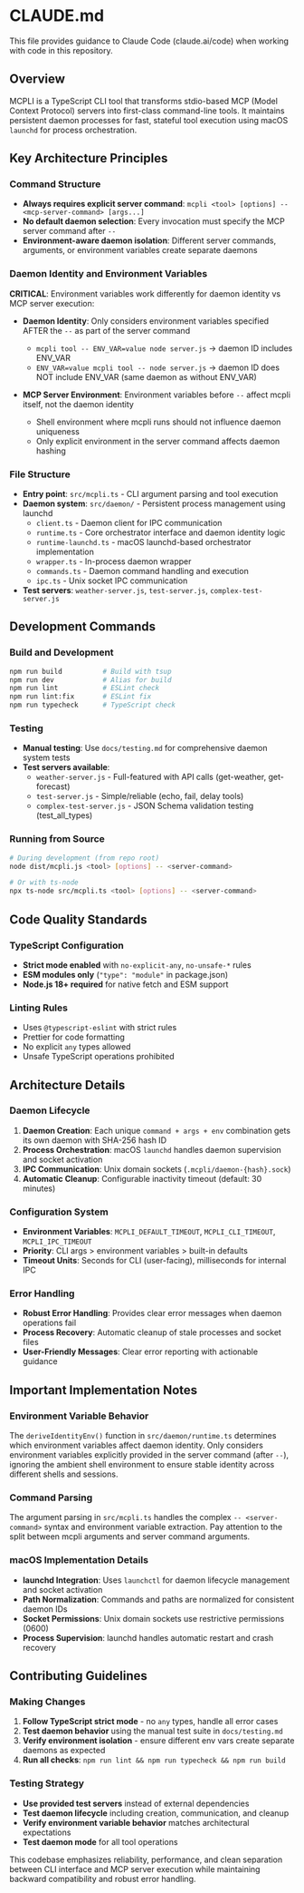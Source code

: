# CLAUDE.md

This file provides guidance to Claude Code (claude.ai/code) when working with code in this repository.

## Overview

MCPLI is a TypeScript CLI tool that transforms stdio-based MCP (Model Context Protocol) servers into first-class command-line tools. It maintains persistent daemon processes for fast, stateful tool execution using macOS `launchd` for process orchestration.

## Key Architecture Principles

### Command Structure
- **Always requires explicit server command**: `mcpli <tool> [options] -- <mcp-server-command> [args...]`
- **No default daemon selection**: Every invocation must specify the MCP server command after `--`
- **Environment-aware daemon isolation**: Different server commands, arguments, or environment variables create separate daemons

### Daemon Identity and Environment Variables
**CRITICAL**: Environment variables work differently for daemon identity vs MCP server execution:

- **Daemon Identity**: Only considers environment variables specified AFTER the `--` as part of the server command
  - `mcpli tool -- ENV_VAR=value node server.js` → daemon ID includes ENV_VAR
  - `ENV_VAR=value mcpli tool -- node server.js` → daemon ID does NOT include ENV_VAR (same daemon as without ENV_VAR)

- **MCP Server Environment**: Environment variables before `--` affect mcpli itself, not the daemon identity
  - Shell environment where mcpli runs should not influence daemon uniqueness
  - Only explicit environment in the server command affects daemon hashing

### File Structure
- **Entry point**: `src/mcpli.ts` - CLI argument parsing and tool execution
- **Daemon system**: `src/daemon/` - Persistent process management using launchd
  - `client.ts` - Daemon client for IPC communication
  - `runtime.ts` - Core orchestrator interface and daemon identity logic
  - `runtime-launchd.ts` - macOS launchd-based orchestrator implementation
  - `wrapper.ts` - In-process daemon wrapper
  - `commands.ts` - Daemon command handling and execution
  - `ipc.ts` - Unix socket IPC communication
- **Test servers**: `weather-server.js`, `test-server.js`, `complex-test-server.js`

## Development Commands

### Build and Development
```bash
npm run build          # Build with tsup
npm run dev            # Alias for build
npm run lint           # ESLint check
npm run lint:fix       # ESLint fix
npm run typecheck      # TypeScript check
```

### Testing
- **Manual testing**: Use `docs/testing.md` for comprehensive daemon system tests
- **Test servers available**:
  - `weather-server.js` - Full-featured with API calls (get-weather, get-forecast)
  - `test-server.js` - Simple/reliable (echo, fail, delay tools)
  - `complex-test-server.js` - JSON Schema validation testing (test_all_types)

### Running from Source
```bash
# During development (from repo root)
node dist/mcpli.js <tool> [options] -- <server-command>

# Or with ts-node
npx ts-node src/mcpli.ts <tool> [options] -- <server-command>
```

## Code Quality Standards

### TypeScript Configuration
- **Strict mode enabled** with `no-explicit-any`, `no-unsafe-*` rules
- **ESM modules only** (`"type": "module"` in package.json)
- **Node.js 18+ required** for native fetch and ESM support

### Linting Rules
- Uses `@typescript-eslint` with strict rules
- Prettier for code formatting
- No explicit `any` types allowed
- Unsafe TypeScript operations prohibited

## Architecture Details

### Daemon Lifecycle
1. **Daemon Creation**: Each unique `command + args + env` combination gets its own daemon with SHA-256 hash ID
2. **Process Orchestration**: macOS `launchd` handles daemon supervision and socket activation
3. **IPC Communication**: Unix domain sockets (`.mcpli/daemon-{hash}.sock`)
4. **Automatic Cleanup**: Configurable inactivity timeout (default: 30 minutes)

### Configuration System
- **Environment Variables**: `MCPLI_DEFAULT_TIMEOUT`, `MCPLI_CLI_TIMEOUT`, `MCPLI_IPC_TIMEOUT`
- **Priority**: CLI args > environment variables > built-in defaults
- **Timeout Units**: Seconds for CLI (user-facing), milliseconds for internal IPC

### Error Handling
- **Robust Error Handling**: Provides clear error messages when daemon operations fail
- **Process Recovery**: Automatic cleanup of stale processes and socket files
- **User-Friendly Messages**: Clear error reporting with actionable guidance

## Important Implementation Notes

### Environment Variable Behavior
The `deriveIdentityEnv()` function in `src/daemon/runtime.ts` determines which environment variables affect daemon identity. Only considers environment variables explicitly provided in the server command (after `--`), ignoring the ambient shell environment to ensure stable identity across different shells and sessions.

### Command Parsing
The argument parsing in `src/mcpli.ts` handles the complex `-- <server-command>` syntax and environment variable extraction. Pay attention to the split between mcpli arguments and server command arguments.

### macOS Implementation Details
- **launchd Integration**: Uses `launchctl` for daemon lifecycle management and socket activation
- **Path Normalization**: Commands and paths are normalized for consistent daemon IDs
- **Socket Permissions**: Unix domain sockets use restrictive permissions (0600)
- **Process Supervision**: launchd handles automatic restart and crash recovery

## Contributing Guidelines

### Making Changes
1. **Follow TypeScript strict mode** - no `any` types, handle all error cases
2. **Test daemon behavior** using the manual test suite in `docs/testing.md`
3. **Verify environment isolation** - ensure different env vars create separate daemons as expected
4. **Run all checks**: `npm run lint && npm run typecheck && npm run build`

### Testing Strategy
- **Use provided test servers** instead of external dependencies
- **Test daemon lifecycle** including creation, communication, and cleanup
- **Verify environment variable behavior** matches architectural expectations
- **Test daemon mode** for all tool operations

This codebase emphasizes reliability, performance, and clean separation between CLI interface and MCP server execution while maintaining backward compatibility and robust error handling.